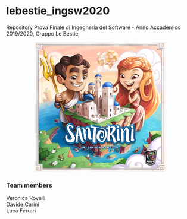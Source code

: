 # lebestie_ingsw2020
Repository Prova Finale di Ingegneria del Software - Anno Accademico 2019/2020, Gruppo Le Bestie
<p align="center">
  <img src="./resources/SantoriniBoardGame1.png" width="350" alt="accessibility text">
</p>

### Team members
<p>
Veronica Rovelli <br>
Davide Carini <br>
Luca Ferrari <br>
</p>
